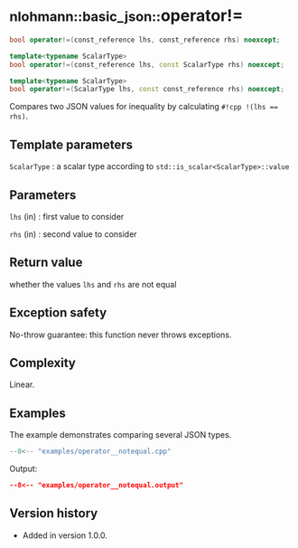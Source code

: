 # <small>nlohmann::basic_json::</small>operator!=

```cpp
bool operator!=(const_reference lhs, const_reference rhs) noexcept;

template<typename ScalarType>
bool operator!=(const_reference lhs, const ScalarType rhs) noexcept;

template<typename ScalarType>
bool operator!=(ScalarType lhs, const const_reference rhs) noexcept;
```

Compares two JSON values for inequality by calculating `#!cpp !(lhs == rhs)`.

## Template parameters

`ScalarType`
:   a scalar type according to `std::is_scalar<ScalarType>::value`

## Parameters

`lhs` (in)
:   first value to consider 

`rhs` (in)
:   second value to consider 

## Return value

whether the values `lhs` and `rhs` are not equal

## Exception safety

No-throw guarantee: this function never throws exceptions.

## Complexity

Linear.

## Examples

The example demonstrates comparing several JSON
types.
    
```cpp
--8<-- "examples/operator__notequal.cpp"
```

Output:

```json
--8<-- "examples/operator__notequal.output"
```

## Version history

- Added in version 1.0.0.
